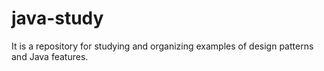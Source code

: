# java-study

It is a repository for studying and organizing examples of design patterns and Java features.
